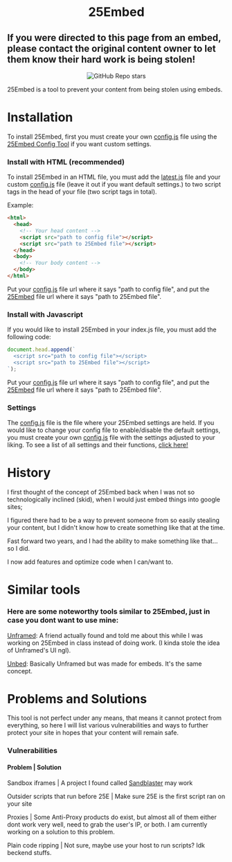 **<h1 align="center">25Embed</h1>**

**<h2>If you were directed to this page from an embed, please contact the original content owner to let them know their hard work is being stolen!</h2>**

<div align = center>
  
![GitHub Repo stars](https://img.shields.io/github/stars/25HoursaDay/commissioned-resources?style=social)

</div>
<p>25Embed is a tool to prevent your content from being stolen using embeds.</p>

<h1>Installation</h1>
<p>To install 25Embed, first you must create your own <a href="https://github.com/25HoursaDay/commissioned-resources/blob/main/25Embed/config.js">config.js</a> file using the <a href="">25Embed Config Tool</a> if you want custom settings.
</p>

<h3>Install with HTML (recommended)</h3>
<p>To install 25Embed in an HTML file, you must add the <a href="https://github.com/25HoursaDay/commissioned-resources/blob/main/25Embed/latest.js">latest.js</a> file and your custom <a href="https://github.com/25HoursaDay/commissioned-resources/blob/main/25Embed/config.js">config.js</a> file (leave it out if you want default settings.) to two script tags in the head of your file (two script tags in total).</p>

<p>Example:</p>

```html
<html>
  <head>
    <!-- Your head content -->
    <script src="path to config file"></script>
    <script src="path to 25Embed file"></script>
  </head>
  <body>
    <!-- Your body content -->
  </body>
</html>
```

Put your [config.js](https://github.com/25HoursaDay/commissioned-resources/blob/main/25Embed/config.js) file url where it says "path to config file", and put the [25Embed](https://github.com/25HoursaDay/commissioned-resources/blob/main/25Embed/latest.js) file url where it says "path to 25Embed file".

<h3>Install with Javascript</h3>

If you would like to install 25Embed in your index.js file, you must add the following code:
```javascript
document.head.append(`
  <script src="path to config file"></script>
  <script src="path to 25Embed file"></script>
`);
```
Put your [config.js](https://github.com/25HoursaDay/commissioned-resources/blob/main/25Embed/config.js) file url where it says "path to config file", and put the [25Embed](https://github.com/25HoursaDay/commissioned-resources/blob/main/25Embed/latest.js) file url where it says "path to 25Embed file".

<h3>Settings</h3>

The [config.js](https://github.com/25HoursaDay/commissioned-resources/blob/main/25Embed/config.js) file is the file where your 25Embed settings are held.
If you would like to change your config file to enable/disable the default settings, you must create your own [config.js](https://github.com/25HoursaDay/commissioned-resources/blob/main/25Embed/config.js) file with the settings adjusted to your liking.
To see a list of all settings and their functions, [click here!]()

<h1>History</h1>
<p>I first thought of the concept of 25Embed back when I was not so technologically inclined (skid), when I would just embed things into google sites;</p>
<p>I figured there had to be a way to prevent someone from so easily stealing your content, but I didn't know how to create something like that at the time.</p>
<p>Fast forward two years, and I had the ability to make something like that... so I did.</p>
<p>I now add features and optimize code when I can/want to.</p>

<h1>Similar tools</h1>
<h3>Here are some noteworthy tools similar to 25Embed, just in case you dont want to use mine:</h3>
<p><a href="https://unframed.netlify.app/">Unframed</a>: A friend actually found and told me about this while I was working on 25Embed in class instead of doing work. (I kinda stole the idea of Unframed's UI ngl).</p>

<p><a href="http://unbed.gq/">Unbed</a>:
Basically Unframed but was made for embeds. It's the same concept.
</p>

<h1>Problems and Solutions</h1>
<p>This tool is not perfect under any means, that means it cannot protect from everything, so here I will list various vulnerabilities and ways to further protect your site in hopes that your content will remain safe.</p>
<h3>Vulnerabilities</h3>
<h4>Problem | Solution</h4>
<p>Sandbox iframes | A project I found called <a href="https://github.com/JamesMGreene/sandblaster">Sandblaster</a> may work</p>
<p>Outsider scripts that run before 25E | Make sure 25E is the first script ran on your site</p>
<p>Proxies | Some Anti-Proxy products do exist, but almost all of them either dont work very well, need to grab the user's IP, or both. I am currently working on a solution to this problem.</p>
<p>Plain code ripping | Not sure, maybe use your host to run scripts? Idk beckend stuffs.</p>
